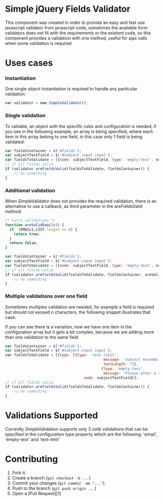 Simple jQuery Fields Validator
==============================

This component was created in order to provide an easy and fast use javascript validator from javascript code,
sometimes the available form validators does not fit with the requirements or the existent code, so this component
provides a validation with one method, useful for ajax calls when some validation is required

Uses cases
==========

### Instantiation
One single object instantiation is required to handle any particular validation:
```javascript
var validator = new SimpleValidator();
```

### Single validation
To validate, an object with the specific rules and configuration is needed, if you see in the following example,
an array is being specified, where each item in this array belong to one field, in this case only 1 field is being validated:
```javascript
var fieldsContainer = $('#fields');
var subjectTextField = $('#subject-input input');
var fieldsToValidate = [{node: subjectTextField, type: 'empty-text', message: 'Please enter a subject'}];
// if all fields valid
if (validator.areFieldsValid(fieldsToValidate, fieldsContainer)) {
    // do something
}
```

### Additional validation
When SimpleValidator does not provides the required validation, there is an alternative to use a callback, 
as third parameter in the areFieldsValid method:
```javascript
/* Extra validations */
function areValidEmails() {
  if  (EMAILS_LIST.length >= 0) {
    return true;
  }
  return false;
}

var fieldsContainer = $('#fields');
var subjectTextField = $('#subject-input input');
var fieldsToValidate = [{node: subjectTextField, type: 'empty-text', message: 'Please enter a subject'}];
// if all fields valid
if (validator.areFieldsValid(fieldsToValidate, fieldsContainer, areValidEmails)) {
    // do something
}
```

### Multiple validations over one field
Sometimes multiples validation are needed, for example a field is required but should not exceed n characters,
the following snippet illustrates that case:

If you can see there is a variation, now we have one item in the configuration array but it gets a bit complex,
because we are adding more than one validation to the same field
```javascript
var fieldsContainer = $('#fields');
var subjectTextField = $('#subject-input input');
var fieldsToValidate = [{type: [{type: 'text-limit',
                                             message: 'Subject exceeds 75 characters',
                                             textLength: 75}, 
                                            {type: 'empty-text',
                                             message: 'Please enter a subject'}], 
                                    node: subjectTextField}];
// if all fields valid
if (validator.areFieldsValid(fieldsToValidate, fieldsContainer)) {
    // do something
}
```

Validations Supported
=====================

Currently SimpleValidation supports only 3 ootb validations that can be specified in the configuration type property
which are the following: 'email', 'empty-text' and 'text-limit'

Contributing
============

1. Fork it.
2. Create a branch (`git checkout -b ...`)
3. Commit your changes (`git commit -am "..."`)
4. Push to the branch (`git push origin ...`)
5. Open a [Pull Request][1]







